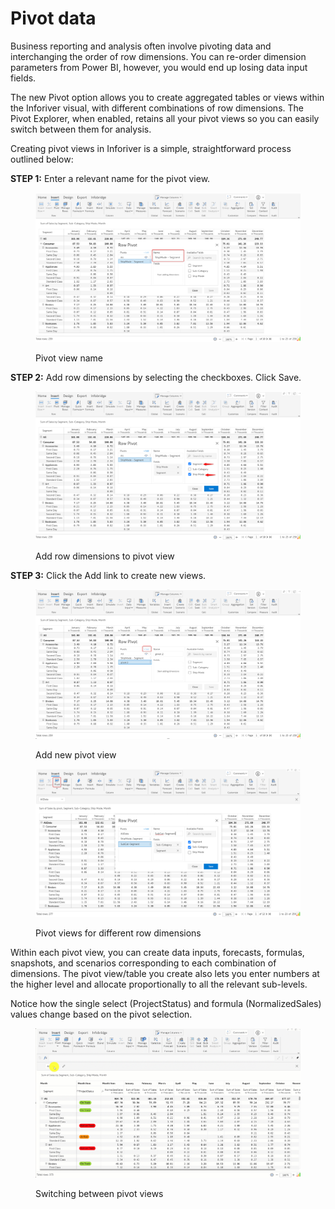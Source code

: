 # Pivot data

Business reporting and analysis often involve pivoting data and interchanging the order of row dimensions. You can re-order dimension parameters from Power BI, however, you would end up losing data input fields.&#x20;

The new Pivot option allows you to create aggregated tables or views within the Inforiver visual, with different combinations of row dimensions. The Pivot Explorer, when enabled, retains all your pivot views so you can easily switch between them for analysis.&#x20;

Creating pivot views in Inforiver is a simple, straightforward process outlined below:

**STEP 1:** Enter a relevant name for the pivot view.

<figure><img src="../../.gitbook/assets/image (953).png" alt=""><figcaption><p>Pivot view name</p></figcaption></figure>

**STEP 2:** Add row dimensions by selecting the checkboxes. Click Save.

<figure><img src="../../.gitbook/assets/image (954).png" alt=""><figcaption><p>Add row dimensions to pivot view</p></figcaption></figure>

**STEP 3:** Click the Add link to create new views.

<figure><img src="../../.gitbook/assets/image (955).png" alt=""><figcaption><p>Add new pivot view</p></figcaption></figure>

<figure><img src="../../.gitbook/assets/image (956).png" alt=""><figcaption><p>Pivot views for different row dimensions</p></figcaption></figure>

Within each pivot view, you can create data inputs, forecasts, formulas, snapshots, and scenarios corresponding to each combination of dimensions. The pivot view/table you create also lets you enter numbers at the higher level and allocate proportionally to all the relevant sub-levels.

Notice how the single select (ProjectStatus) and formula (NormalizedSales) values change based on the pivot selection.

<figure><img src="../../.gitbook/assets/3.1.2. pivot-row-dimensions-gif.gif" alt=""><figcaption><p>Switching between pivot views</p></figcaption></figure>

